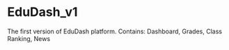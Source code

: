 # EduDash_v1
The first version of EduDash platform. Contains: Dashboard, Grades, Class Ranking, News
